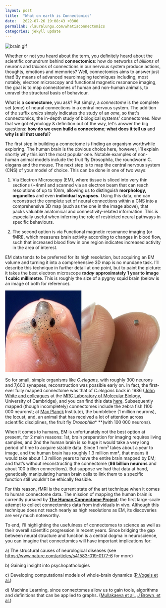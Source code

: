 ```yaml
---
layout: post
title:  "What on earth is Connectomics"
date:   2022-07-26 19:08:43 +0300
permalink: /lauralungu.com/whatisconnectomics
categories: jekyll update
---
```


![brain gif](/images/flybrain.gif)

Whether or not you heard about the term, you definitely heard about the scientific conundrum behind **connectomics**: how do networks of *billions* of neurons and *trillions* of connections in our nervous system produce actions, thoughts, emotions and memories? Well, connectomics aims to answer just that! By means of advanced neuroimaging techniques including, most notably, electron microscopy and functional magnetic resonance imaging, the goal is to map connectomes of human and non-human animals, to unravel the structural basis of behaviour.

What is a **connectome**, you ask? Put simply, a *connectome* is the complete set (*ome*) of neural connections in a central nervous system. The addition of the suffix *omics* simply indicates the study of an *ome*, so that's connectomics, the in-depth study of biological systems' connectomes. Now that we got etymology & definition out of the way, let's answer the big questions: **how do we even build a connectome**; **what does it tell us** and **why is all that useful**?

The first step in building a connectome is finding an organism worthwhile exploring. The human brain is the obvious choice here, however, I’ll explain shortly why this isn’t the most popular one. Notable examples of non-human animal models include the fruit fly Drosophila, the roundworm C. elegans and the mouse. The next step is to map the central nervous system (CNS) of your model of choice. This can be done in one of two ways:

1. Via Electron Microscopy (EM), where tissue is sliced into very thin sections (~4nm) and scanned via an electron beam that can reach resolutions of up to 10nm, allowing us to distinguish **morphology, organelles** and even **individual synapses.** Using this data, one can reconstruct the complete set of neural connections within a CNS into a comprehensive 3D map (such as the one in the image above), that packs valuable anatomical and connectivity-related information. This is especially useful when inferring the role of restricted neural pathways in specific behaviours.

2. The second option is via Functional magnetic resonance imaging (or fMRI), which measures brain activity according to changes in blood flow, such that increased blood flow in one region indicates increased activity in the area of interest.

EM data tends to be preferred for its high resolution, but acquiring an EM volume and turning it into a comprehensive 3D map is no mundane task. I’ll describe this technique in further detail at one point, but to paint the picture: it takes the best electron microscope ***today*** **approximately** **1 year to image 1 cubic millimetre**. This is roughly the size of a pygmy squid brain (below is an image of both for reference).

![Image 1](/images/squidcube.png)

So for small, simple organisms like *C.elegans,* with roughly 300 neurons and 7,600 synapses, reconstruction was possible early on. In fact, the first-ever fully mapped connectome was that of *C.elegans* back in 1986 ([John White and colleagues](https://www.sciencedirect.com/science/article/pii/S0166223618302443) at the [MRC Laboratory of Molecular Biology](https://www2.mrc-lmb.cam.ac.uk/), University of Cambridge), and you can find this data [here](https://wormwiring.org/index.html). Subsequently mapped (though incompletely) connectomes include the zebra fish (100 000 neuronst; at [Max Planck](http://fishatlas.neuro.mpg.de/zebrafishatlas/main_page) Institute), the bumblebee (1 million neurons), the locust, and, an animal that has received a lot of attention across scientific disciplines, the fruit fly *Drosophila** **(with 100 000 neurons).

When it comes to humans, EM is unfortunately not the best option at present, for 2 main reasons: 1st, brain preparation for imaging requires living samples, and 2nd the human brain is so huge it would take a very long period of time to acquire sizable data. Since 1 mm³ takes about a year to image, and the human brain has roughly 1.3 million mm³, that means it would take about 1.3 million years to have the entire brain mapped by EM; and that’s without reconstructing the connectome (**86 billion neurons** and about 100 trillion connections). But suppose we had that data at hand, genetically manipulating human brain cells to link them to a specific function still wouldn't be ethically feasible. 

For this reason, fMRI is the current state of the art technique when it comes to human connectome data. The mission of mapping the human brain is currently pursued by **[The Human Connectome Project](http://www.humanconnectomeproject.org/about/)**: the first large-scale attempt to collect connectomics data from individuals in vivo. Although this technique does not reach nearly as high resolutions as EM, its discoveries are very much noteworthy.

To end, I'll highlighting the usefulness of connectomes to science as well as their overall scientific progression in recent years. Since bridging the gap between neural structure and function is a central dogma in neuroscience, you can imagine that connectomics will have important implications for:

a) The structural causes of neurological diseases (see https://www.nature.com/articles/s41583-019-0177-6 for more)

b) Gaining insight into psychopathologies

c) Developing computational models of whole-brain dynamics ([P.Vogels et al.](https://www.annualreviews.org/doi/pdf/10.1146/annurev.neuro.28.061604.135637))

d) Machine Learning, since connectomes allow us to gain tools, algorithms and definitions that can be applied to graphs. ([Mullakaeva et al.](https://arxiv.org/abs/2204.00323), [J Brown, et al.](https://arxiv.org/abs/1611.08699))
